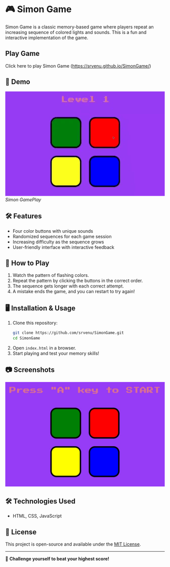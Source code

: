 # 🎮 Simon Game

Simon Game is a classic memory-based game where players repeat an increasing sequence of colored lights and sounds. This is a fun and interactive implementation of the game.

## Play Game 
Click here to play Simon Game (https://srvenu.github.io/SimonGame/)

## 🚀 Demo

![Simon Game](game.gif)  
*Simon GamePlay*

## 🛠 Features
- Four color buttons with unique sounds
- Randomized sequences for each game session
- Increasing difficulty as the sequence grows
- User-friendly interface with interactive feedback

## 📌 How to Play
1. Watch the pattern of flashing colors.
2. Repeat the pattern by clicking the buttons in the correct order.
3. The sequence gets longer with each correct attempt.
4. A mistake ends the game, and you can restart to try again!

## 🖥️ Installation & Usage
1. Clone this repository:
   ```bash
   git clone https://github.com/srvenu/SimonGame.git
   cd SimonGame
   ```
2. Open `index.html` in a browser.
3. Start playing and test your memory skills!

## 📷 Screenshots
![Gameplay](game.jpeg)

## 🛠 Technologies Used
- HTML, CSS, JavaScript

## 📜 License
This project is open-source and available under the [MIT License](LICENSE).

---

🎯 **Challenge yourself to beat your highest score!**

